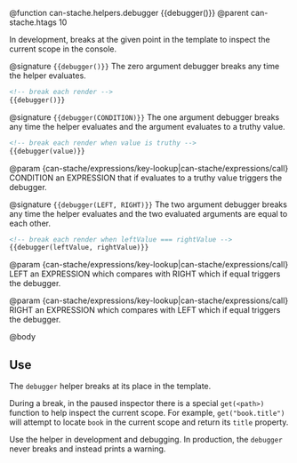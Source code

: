 @function can-stache.helpers.debugger {{debugger()}}
@parent can-stache.htags 10

In development, breaks at the given point in the template to inspect the current scope in the console.

@signature `{{debugger()}}`
The zero argument debugger breaks any time the helper evaluates.

```html
<!-- break each render -->
{{debugger()}}
```

@signature `{{debugger(CONDITION)}}`
The one argument debugger breaks any time the helper evaluates and the argument evaluates to a truthy value.

```html
<!-- break each render when value is truthy -->
{{debugger(value)}}
```

@param {can-stache/expressions/key-lookup|can-stache/expressions/call} CONDITION an EXPRESSION that if evaluates to a truthy value triggers the debugger.

@signature `{{debugger(LEFT, RIGHT)}}`
The two argument debugger breaks any time the helper evaluates and the two evaluated arguments are equal to each other.

```html
<!-- break each render when leftValue === rightValue -->
{{debugger(leftValue, rightValue)}}
```

@param {can-stache/expressions/key-lookup|can-stache/expressions/call} LEFT an EXPRESSION which compares with RIGHT which if equal triggers the debugger.

@param {can-stache/expressions/key-lookup|can-stache/expressions/call} RIGHT an EXPRESSION which compares with LEFT which if equal triggers the debugger.

@body

## Use

The `debugger` helper breaks at its place in the template.

During a break, in the paused inspector there is a special `get(<path>)` function to help inspect the current scope. For example, `get("book.title")` will attempt to locate `book` in the current scope and return its `title` property.

Use the helper in development and debugging.
In production, the `debugger` never breaks and instead prints a warning.
